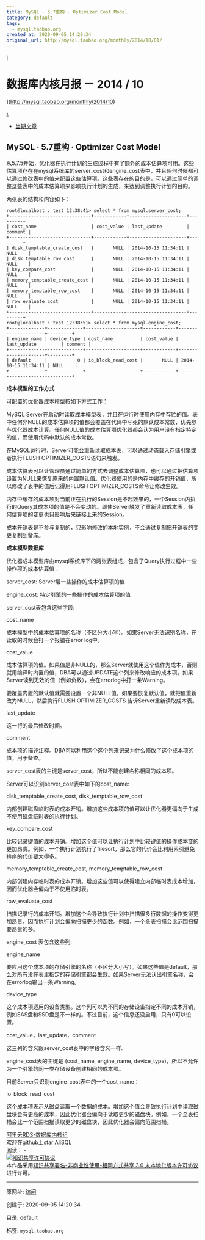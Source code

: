 ```yaml
---
title: MySQL · 5.7重构 · Optimizer Cost Model
category: default
tags: 
  - mysql.taobao.org
created_at: 2020-09-05 14:20:34
original_url: http://mysql.taobao.org/monthly/2014/10/01/
---
```


[

# 数据库内核月报 － 2014 / 10

](http://mysql.taobao.org/monthly/2014/10)

[›](http://mysql.taobao.org/monthly/2014/10/02/)

*   [当期文章](#)

## MySQL · 5.7重构 · Optimizer Cost Model

从5.7.5开始，优化器在执行计划的生成过程中有了额外的成本估算项可用。这些估算项存在在mysql系统库的server\_cost和engine\_cost表中，并且任何时候都可以通过修改表中的值来配置这些估算项。这些表存在的目的是，可以通过简单的调整这些表中的成本估算项来影响执行计划的生成，来达到调整执行计划的目的。

两张表的结构和内容如下：

```plain
root@localhost : test 12:38:41> select * from mysql.server_cost; 
+------------------------------+------------+---------------------+---------+
| cost_name                    | cost_value | last_update         | comment |
+------------------------------+------------+---------------------+---------+
| disk_temptable_create_cost   |       NULL | 2014-10-15 11:34:11 | NULL    |
| disk_temptable_row_cost      |       NULL | 2014-10-15 11:34:11 | NULL    |
| key_compare_cost             |       NULL | 2014-10-15 11:34:11 | NULL    |
| memory_temptable_create_cost |       NULL | 2014-10-15 11:34:11 | NULL    |
| memory_temptable_row_cost    |       NULL | 2014-10-15 11:34:11 | NULL    |
| row_evaluate_cost            |       NULL | 2014-10-15 11:34:11 | NULL    | 
+------------------------------+------------+---------------------+---------+
root@localhost : test 12:38:51> select * from mysql.engine_cost;
+-------------+-------------+--------------------+------------+---------------------+---------+
| engine_name | device_type | cost_name          | cost_value | last_update         | comment |
+-------------+-------------+--------------------+------------+---------------------+---------+
| default     |           0 | io_block_read_cost |       NULL | 2014-10-15 11:34:11 | NULL    |
+-------------+-------------+--------------------+------------+---------------------+---------+
```

**成本模型的工作方式**

可配置的优化器成本模型按如下方式工作：

MySQL Server在启动时读取成本模型表，并且在运行时使用内存中存贮的值。表中任何非NULL的成本估算项的值都会覆盖在代码中写死的默认成本常数，优先参与优化器成本计算。任何NULL值的成本估算项优化器都会认为用户没有指定特定的值，而使用代码中默认的成本常数。

在MySQL运行时，Server可能会重新读取成本表，可以通过动态载入存储引擎或者执行FLUSH OPTIMIZER\_COSTS语句来触发。

成本估算表可以让管理员通过简单的方式去调整成本估算项，也可以通过把估算项设置为NULL来恢复原来的内置默认值。优化器使用的是内存中缓存的开销值，所以修改了表中的值后记得用FLUSH OPTIMIZER\_COSTS命令让修改生效。

内存中缓存的成本项对当前正在执行的Session是不起效果的，一个Session内执行的Query其成本项的值是不会变动的。即使Server触发了重新读取成本表，任何估算项的变更也只影响后来链接上来的Session。

成本开销表是不参与复制的，只影响修改的本地实例，不会通过复制把开销表的变更复制到备库。

**成本模型数据库**

优化器成本模型库由mysql系统库下的两张表组成，包含了Query执行过程中一些操作项的成本估算值：

server\_cost: Server层一些操作的成本估算项的值

engine\_cost: 特定引擎的一些操作的成本估算项的值

server\_cost表包含这些字段:

cost\_name

成本模型中的成本估算项的名称（不区分大小写）。如果Server无法识别名称，在读取的时候会打一个报错在error log中。

cost\_value

成本估算项的值。如果值是非NULL的，那么Server就使用这个值作为成本，否则就用编译时内置的值，DBA可以通过UPDATE这个列来修改响应的成本项。如果Server读到无效的值（例如负数），会在errorlog中打一条Warning。

要覆盖内置的默认值就需要设置一个非NULL值，如果要恢复默认值，就把值重新改为NULL，然后执行FLUSH OPTIMIZER\_COSTS 告诉Server重新读取成本表。

last\_update

这一行的最后修改时间。

comment

成本项的描述注释。DBA可以利用这个这个列来记录为什么修改了这个成本项的值，用于备查。

server\_cost表的主键是server\_cost，所以不能创建名称相同的成本项。

Server可以识别server\_cost表中如下的cost\_name:

disk\_temptable\_create\_cost, disk\_temptable\_row\_cost

内部创建磁盘临时表的成本开销。增加这些成本项的值可以让优化器更偏向于生成不使用磁盘临时表的执行计划。

key\_compare\_cost

比较记录键值的成本开销。增加这个值可以让执行计划中比较键值的操作成本变的更加昂贵。例如，一个执行计划执行了filesort，那么它的代价会比利用索引避免排序的代价要大得多。

memory\_temptable\_create\_cost, memory\_temptable\_row\_cost

内部创建内存临时表的成本开销。增加这些值可以使得建立内部临时表成本增加，因而优化器会偏向于不使用临时表。

row\_evaluate\_cost

扫描记录行的成本开销。增加这个会导致执行计划中扫描很多行数据的操作变得更加昂贵，因而执行计划会偏向扫描更少的函数。例如，一个全表扫描会比范围扫描要昂贵的多。

engine\_cost 表包含这些列:

engine\_name

要应用这个成本项的存储引擎的名称（不区分大小写）。如果这些值是default，那么对所有没在表里指定的存储引擎都会生效。如果Server无法认出引擎名称，会在errorlog输出一条Warning。

device\_type

这个成本项适用的设备类型。这个列可以为不同的存储设备指定不同的成本开销，例如SAS盘和SSD盘是不一样的。不过目前，这个信息还没启用，只有0可以设置。

cost\_value，last\_update，comment

这三列的含义跟server\_cost表中的字段含义一样.

engine\_cost表的主键是 (cost\_name, engine\_name, device\_type)，所以不允许为一个引擎的同一类存储设备创建相同的成本项。

目前Server只识别engine\_cost表中的一个cost\_name：

io\_block\_read\_cost

这个成本项表示从磁盘读取一个数据的成本。增加这个值会导致执行计划中读取磁盘块会有更高的成本，因此优化器会偏向于读取更少的磁盘块。例如，一个全表扫描会比一个范围扫描读取更少的磁盘块，因此优化器会偏向范围扫描。

[阿里云RDS-数据库内核组](http://mysql.taobao.org/)  
[欢迎在github上star AliSQL](https://github.com/alibaba/AliSQL)  
阅读： -  
[![知识共享许可协议](assets/1599286834-8232d49bd3e964f917fa8f469ae7c52a.png)](http://creativecommons.org/licenses/by-nc-sa/3.0/)  
本作品采用[知识共享署名-非商业性使用-相同方式共享 3.0 未本地化版本许可协议](http://creativecommons.org/licenses/by-nc-sa/3.0/)进行许可。

---------------------------------------------------


原网址: [访问](http://mysql.taobao.org/monthly/2014/10/01/)

创建于: 2020-09-05 14:20:34

目录: default

标签: `mysql.taobao.org`

